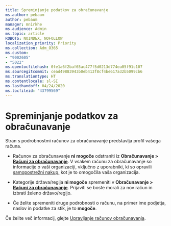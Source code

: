 ```yaml
---
title: Spreminjanje podatkov za obračunavanje
ms.author: pebaum
author: pebaum
manager: mnirkhe
ms.audience: Admin
ms.topic: article
ROBOTS: NOINDEX, NOFOLLOW
localization_priority: Priority
ms.collection: Adm_O365
ms.custom:
- "9002605"
- "5022"
ms.openlocfilehash: 0fe1a6f2baf65ac477f5d0213d774ea05f91c107
ms.sourcegitcommit: cead49883943b0eb413f8cf4be617a32b5099cb6
ms.translationtype: HT
ms.contentlocale: sl-SI
ms.lasthandoff: 04/24/2020
ms.locfileid: "43799569"
---
```

# <a name="change-billing-account-information"></a>Spreminjanje podatkov za obračunavanje

Stran s podrobnostmi računov za obračunavanje predstavlja profil vašega računa.

- Računov za obračunavanje **ni mogoče** odstraniti iz **Obračunavanje > [Računi za obračunavanje](https://go.microsoft.com/fwlink/p/?linkid=2084771)**. V vsakem računu za obračunavanje so informacije o vaši organizaciji, vključno z uporabniki, ki so opravili [samopostrežni nakup,](https://docs.microsoft.com/microsoft-365/commerce/subscriptions/manage-self-service-purchases-admins) kot je to omogočila vaša organizacija. 

- Kategorije država/regija **ni mogoče** spremeniti v **Obračunavanje > [Računi za obračunavanje](https://go.microsoft.com/fwlink/p/?linkid=2084771)**. Prijaviti se boste morali za nov račun in izbrati želeno državo/regijo. 

- Če želite spremeniti druge podrobnosti o računu, na primer ime podjetja, naslov in podatke za stik, je to **mogoče**. 

Če želite več informacij, glejte [Upravljanje računov obračunavanja](https://docs.microsoft.com/microsoft-365/commerce/manage-billing-accounts). 
